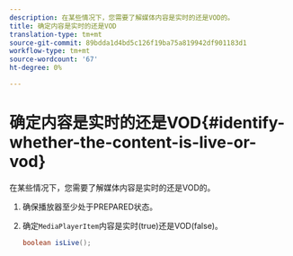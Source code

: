 ```yaml
---
description: 在某些情况下，您需要了解媒体内容是实时的还是VOD的。
title: 确定内容是实时的还是VOD
translation-type: tm+mt
source-git-commit: 89bdda1d4bd5c126f19ba75a819942df901183d1
workflow-type: tm+mt
source-wordcount: '67'
ht-degree: 0%

---
```



# 确定内容是实时的还是VOD{#identify-whether-the-content-is-live-or-vod}

在某些情况下，您需要了解媒体内容是实时的还是VOD的。

1. 确保播放器至少处于PREPARED状态。
1. 确定`MediaPlayerItem`内容是实时(true)还是VOD(false)。

   ```java
   boolean isLive();
   ```

